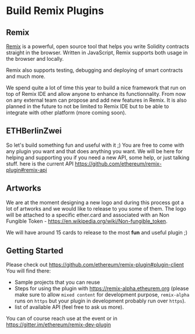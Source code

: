 # Build Remix Plugins

## Remix

[Remix](https://remix.ethereum.org) is a powerful, open source tool that helps you write Solidity contracts straight in the browser. Written in JavaScript, Remix supports both usage in the browser and locally. 

Remix also supports testing, debugging and deploying of smart contracts and much more.

We spend quite a lot of time this year to build a nice framework that run on top of Remix IDE and allow anyone to enhance its functionnality.
From now on any external team can propose and add new features in Remix. It is also planned in the future to not be limited to Remix IDE but to be able to integrate with other platform (more coming soon).

## ETHBerlinZwei

So let's build something fun and useful with it ;)
You are free to come with any plugin you want and that does anything you want.
We will be here for helping and supporting you if you need a new API, some help, or just talking stuff.
here is the current API https://github.com/ethereum/remix-plugin#remix-api

## Artworks

We are at the moment designing a new logo and during this process got a lot of artworks and we would like to release to you some of them. 
The logo will be attached to a specific ether.card and associated with an Non Fungible Token - https://en.wikipedia.org/wiki/Non-fungible_token.

We will have around 15 cards to release to the most **fun** and useful plugin ;)

## Getting Started

Please check out https://github.com/ethereum/remix-plugin#plugin-client
You will find there:

 - Sample projects that you can reuse
 - Steps for using the plugin with https://remix-alpha.etheurem.org (please make sure to allow `mixed content` for development purpose, `remix-alpha` runs on `https` but your plugin in development probably run over `https`).
 - list of available API (feel free to ask us more).
 
You can of course reach use at the event or in <https://gitter.im/ethereum/remix-dev-plugin>
